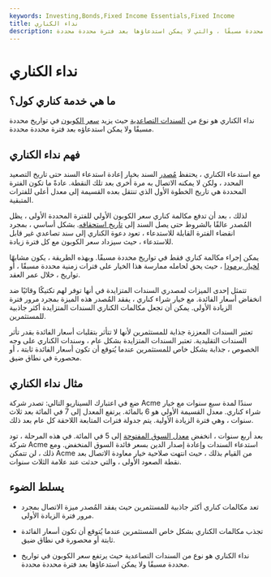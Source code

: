 ```yaml
---
keywords: Investing,Bonds,Fixed Income Essentials,Fixed Income
title: نداء الكناري
description: نداء الكناري هو نوع من السندات التصاعدية ، حيث يرتفع معدل القسيمة في تواريخ محددة مسبقًا ، والتي لا يمكن استدعاؤها بعد فترة محددة محددة.
---
```


# نداء الكناري
## ما هي خدمة كناري كول؟

نداء الكناري هو نوع من [السندات التصاعدية](/stepupbond) حيث يزيد [سعر الكوبون](/coupon-rate) في تواريخ محددة مسبقًا ولا يمكن استدعاؤه بعد فترة محددة محددة.

## فهم نداء الكناري

مع استدعاء الكناري ، يحتفظ [مُصدر](/issuer) السند بخيار إعادة استدعاء السند حتى تاريخ التصعيد المحدد ، ولكن لا يمكنه الاتصال به مرة أخرى بعد تلك النقطة. عادةً ما تكون الفترة المحددة هي تاريخ الخطوة الأول الذي تنتقل بعده القسيمة إلى معدل أعلى للفترات المتبقية.

لذلك ، بعد أن تدفع مكالمة كناري سعر الكوبون الأولي للفترة المحددة الأولى ، يظل المُصدر عالقًا بالشروط حتى يصل السند إلى [تاريخ استحقاقه](/maturitydate). بشكل أساسي ، بمجرد انقضاء الفترة القابلة للاستدعاء ، تعود دعوة الكناري إلى سند تصاعدي غير قابل للاستدعاء ، حيث سيزداد سعر الكوبون مع كل فترة زيادة.

يمكن إجراء مكالمة كناري فقط في تواريخ محددة مسبقًا. وبهذه الطريقة ، يكون مشابهًا [لخيار برمودا](/bermuda) ، حيث يحق لحامله ممارسة هذا الخيار على فترات زمنية محددة مسبقًا ، أو تواريخ ، خلال عمر العقد.

تتمثل إحدى الميزات لمصدري السندات المتزايدة في أنها توفر لهم تكتيكًا وقائيًا ضد انخفاض أسعار الفائدة. مع خيار شراء كناري ، يفقد المُصدر هذه الميزة بمجرد مرور فترة الزيادة الأولى. يمكن أن تجعل مكالمات الكناري السندات المتزايدة أكثر جاذبية للمستثمرين.

تعتبر السندات المعززة جذابة للمستثمرين لأنها لا تتأثر بتقلبات أسعار الفائدة بقدر تأثر السندات التقليدية. تعتبر السندات المتزايدة بشكل عام ، وسندات الكناري على وجه الخصوص ، جذابة بشكل خاص للمستثمرين عندما يُتوقع أن تكون أسعار الفائدة ثابتة ، أو محصورة في نطاق ضيق.

## مثال نداء الكناري

ضع في اعتبارك السيناريو التالي: تصدر شركة Acme سندًا لمدة سبع سنوات مع خيار شراء كناري. معدل القسيمة الأولي هو 6 بالمائة. يرتفع المعدل إلى 7 في المائة بعد ثلاث سنوات ، وهي فترة الزيادة الأولية. يتم جدولة فترات المتابعة اللاحقة كل عام بعد ذلك.

بعد أربع سنوات ، انخفض [معدل السوق المفتوحة](/open-market-rate) إلى 5 في المائة. في هذه المرحلة ، تود شركة Acme استدعاء السندات وإعادة إصدار الدين بسعر فائدة السوق المنخفض. ومع ذلك ، لن تتمكن Acme من القيام بذلك ، حيث انتهت صلاحية خيار معاودة الاتصال بعد نقطة الصعود الأولى ، والتي حدثت عند علامة الثلاث سنوات.

## يسلط الضوء

- تعد مكالمات كناري أكثر جاذبية للمستثمرين حيث يفقد المُصدر ميزة الاتصال بمجرد مرور فترة الزيادة الأولى.

- تجذب مكالمات الكناري بشكل خاص المستثمرين عندما يُتوقع أن تكون أسعار الفائدة ثابتة أو محصورة في نطاق ضيق.

- نداء الكناري هو نوع من السندات التصاعدية حيث يرتفع سعر الكوبون في تواريخ محددة مسبقًا ولا يمكن استدعاؤها بعد فترة محددة محددة.

